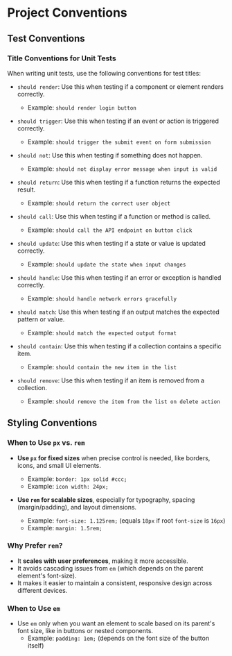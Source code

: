 # Project Conventions

## Test Conventions

### Title Conventions for Unit Tests

When writing unit tests, use the following conventions for test titles:

- `should render`: Use this when testing if a component or element renders correctly.

  - Example: `should render login button`

- `should trigger`: Use this when testing if an event or action is triggered correctly.

  - Example: `should trigger the submit event on form submission`

- `should not`: Use this when testing if something does not happen.

  - Example: `should not display error message when input is valid`

- `should return`: Use this when testing if a function returns the expected result.

  - Example: `should return the correct user object`

- `should call`: Use this when testing if a function or method is called.

  - Example: `should call the API endpoint on button click`

- `should update`: Use this when testing if a state or value is updated correctly.

  - Example: `should update the state when input changes`

- `should handle`: Use this when testing if an error or exception is handled correctly.

  - Example: `should handle network errors gracefully`

- `should match`: Use this when testing if an output matches the expected pattern or value.

  - Example: `should match the expected output format`

- `should contain`: Use this when testing if a collection contains a specific item.

  - Example: `should contain the new item in the list`

- `should remove`: Use this when testing if an item is removed from a collection.
  - Example: `should remove the item from the list on delete action`

## Styling Conventions

### When to Use `px` vs. `rem`

- **Use `px` for fixed sizes** when precise control is needed, like borders, icons, and small UI elements.

  - Example: `border: 1px solid #ccc;`
  - Example: `icon width: 24px;`

- **Use `rem` for scalable sizes**, especially for typography, spacing (margin/padding), and layout dimensions.
  - Example: `font-size: 1.125rem;` (equals `18px` if root `font-size` is `16px`)
  - Example: `margin: 1.5rem;`

### Why Prefer `rem`?

- It **scales with user preferences**, making it more accessible.
- It avoids cascading issues from `em` (which depends on the parent element's font-size).
- It makes it easier to maintain a consistent, responsive design across different devices.

### When to Use `em`

- Use `em` only when you want an element to scale based on its parent's font size, like in buttons or nested components.
  - Example: `padding: 1em;` (depends on the font size of the button itself)
